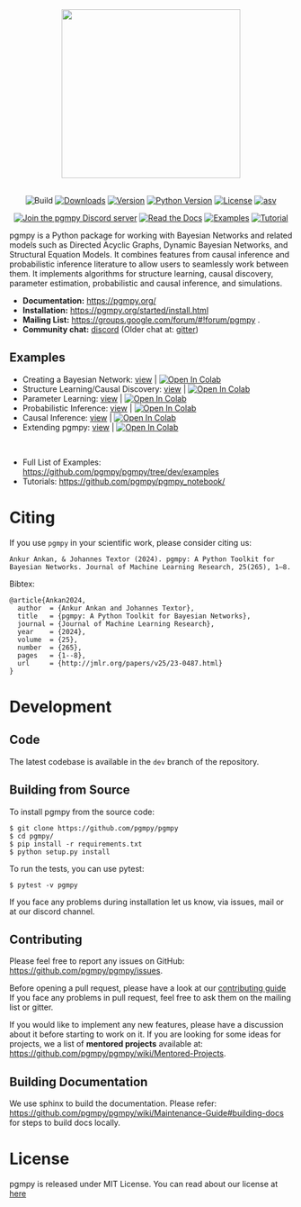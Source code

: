 <div align="center">
  <img src="https://raw.githubusercontent.com/pgmpy/pgmpy/dev/logo/logo_color.png" width="318" height="300"/>
</div>
<br/>
<div align="center">

![Build](https://github.com/pgmpy/pgmpy/actions/workflows/ci.yml/badge.svg?branch=dev)
[![Downloads](https://img.shields.io/pypi/dm/pgmpy.svg)](https://pypistats.org/packages/pgmpy)
[![Version](https://img.shields.io/pypi/v/pgmpy?color=blue)](https://pypi.org/project/pgmpy/)
[![Python Version](https://img.shields.io/pypi/pyversions/pgmpy.svg?color=blue)](https://pypi.org/project/pgmpy/)
[![License](https://img.shields.io/github/license/pgmpy/pgmpy)](https://github.com/pgmpy/pgmpy/blob/dev/LICENSE)
[![asv](http://img.shields.io/badge/benchmarked%20by-asv-blue.svg?style=flat)](http://pgmpy.org/pgmpy-benchmarks/)


</div>

<div align="center">

[![Join the pgmpy Discord server](https://img.shields.io/badge/Discord-7289DA?style=for-the-badge&logo=discord&logoColor=white)](https://discord.gg/DRkdKaumBs)
[![Read the Docs](https://img.shields.io/badge/-Docs-blue?style=for-the-badge&logo=Read-the-Docs&logoColor=white&link=https://inseq.org)](https://pgmpy.org)
[![Examples](https://img.shields.io/badge/-Examples-orange?style=for-the-badge&logo=Jupyter&logoColor=white&link=https://github.com/pgmpy/pgmpy/tree/dev/examples)](https://github.com/pgmpy/pgmpy/tree/dev/examples)
[![Tutorial](https://img.shields.io/badge/-Tutorial-orange?style=for-the-badge&logo=Jupyter&logoColor=white&link=https://github.com/pgmpy/pgmpy_notebook)](https://github.com/pgmpy/pgmpy_notebook)

</div>

pgmpy is a Python package for working with Bayesian Networks and related models such as Directed Acyclic Graphs, Dynamic Bayesian Networks, and Structural Equation Models. It combines features from causal inference and probabilistic inference literature to allow users to seamlessly work between them. It implements algorithms for structure learning, causal discovery, parameter estimation, probabilistic and causal inference, and simulations.

- **Documentation:** https://pgmpy.org/
- **Installation:** https://pgmpy.org/started/install.html
- **Mailing List:** https://groups.google.com/forum/#!forum/pgmpy .
- **Community chat:** [discord](https://discord.gg/DRkdKaumBs) (Older chat at: [gitter](https://gitter.im/pgmpy/pgmpy))


Examples
--------
- Creating a Bayesian Network: [view](https://pgmpy.org/examples/Creating%20a%20Discrete%20Bayesian%20Network.html) | <a target="_blank" href="https://colab.research.google.com/github/ankurankan/pgmpy/blob/dev/examples/Creating%20a%20Discrete%20Bayesian%20Network.ipynb"> <img src="https://colab.research.google.com/assets/colab-badge.svg" alt="Open In Colab"/> </a>
- Structure Learning/Causal Discovery: [view](https://pgmpy.org/examples/Structure%20Learning%20in%20Bayesian%20Networks.html) | <a target="_blank" href="https://colab.research.google.com/github/ankurankan/pgmpy/blob/dev/examples/Structure%20Learning%20in%20Bayesian%20Networks.ipynb"> <img src="https://colab.research.google.com/assets/colab-badge.svg" alt="Open In Colab"/> </a>
- Parameter Learning: [view](https://pgmpy.org/examples/Learning%20Parameters%20in%20Discrete%20Bayesian%20Networks.html) | <a target="_blank" href="https://colab.research.google.com/github/ankurankan/pgmpy/blob/dev/examples/Learning%20Parameters%20in%20Discrete%20Bayesian%20Networks.ipynb"> <img src="https://colab.research.google.com/assets/colab-badge.svg" alt="Open In Colab"/> </a>
- Probabilistic Inference: [view](https://pgmpy.org/examples/Inference%20in%20Discrete%20Bayesian%20Networks.html) | <a target="_blank" href="https://colab.research.google.com/github/ankurankan/pgmpy/blob/dev/examples/Inference%20in%20Discrete%20Bayesian%20Networks.ipynb"> <img src="https://colab.research.google.com/assets/colab-badge.svg" alt="Open In Colab"/> </a>
- Causal Inference: [view](https://pgmpy.org/examples/Causal%20Inference.html) | <a target="_blank" href="https://colab.research.google.com/github/https://pgmpy.org/examples/Causal%20Inference.html"> <img src="https://colab.research.google.com/assets/colab-badge.svg" alt="Open In Colab"/> </a>
- Extending pgmpy: [view](https://pgmpy.org/examples/Extending%20pgmpy.html) | <a target="_blank" href="https://colab.research.google.com/github/ankurankan/pgmpy/blob/dev/examples/Extending%20pgmpy.ipynb"> <img src="https://colab.research.google.com/assets/colab-badge.svg" alt="Open In Colab"/> </a>

<br/>

- Full List of Examples: https://github.com/pgmpy/pgmpy/tree/dev/examples
- Tutorials: https://github.com/pgmpy/pgmpy_notebook/

Citing
======
If you use `pgmpy` in your scientific work, please consider citing us:

```
Ankur Ankan, & Johannes Textor (2024). pgmpy: A Python Toolkit for Bayesian Networks. Journal of Machine Learning Research, 25(265), 1–8.
```

Bibtex:
```
@article{Ankan2024,
  author  = {Ankur Ankan and Johannes Textor},
  title   = {pgmpy: A Python Toolkit for Bayesian Networks},
  journal = {Journal of Machine Learning Research},
  year    = {2024},
  volume  = {25},
  number  = {265},
  pages   = {1--8},
  url     = {http://jmlr.org/papers/v25/23-0487.html}
}
```

Development
============

Code
----
The latest codebase is available in the `dev` branch of the repository.

Building from Source
--------------------
To install pgmpy from the source code:
```
$ git clone https://github.com/pgmpy/pgmpy
$ cd pgmpy/
$ pip install -r requirements.txt
$ python setup.py install
```

To run the tests, you can use pytest:
```
$ pytest -v pgmpy
```

If you face any problems during installation let us know, via issues, mail or at our discord channel.

Contributing
------------
Please feel free to report any issues on GitHub: https://github.com/pgmpy/pgmpy/issues.

Before opening a pull request, please have a look at our [contributing guide](
https://github.com/pgmpy/pgmpy/blob/dev/Contributing.md) If you face any
problems in pull request, feel free to ask them on the mailing list or gitter.

If you would like to implement any new features, please have a discussion about it before starting to work on it.
If you are looking for some ideas for projects, we a list of **mentored projects** available at: https://github.com/pgmpy/pgmpy/wiki/Mentored-Projects.

Building Documentation
----------------------
We use sphinx to build the documentation. Please refer: https://github.com/pgmpy/pgmpy/wiki/Maintenance-Guide#building-docs for steps to build docs locally.



License
=======
pgmpy is released under MIT License. You can read about our license at [here](https://github.com/pgmpy/pgmpy/blob/dev/LICENSE)
